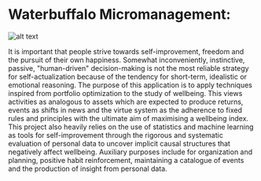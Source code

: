 # Waterbuffalo Micromanagement: 

![alt text](https://github.com/waterbuffalo13/Waterbuffalo-Micromanagement/blob/master/screenshot-gif.gif)

It is important that people strive towards self-improvement, freedom and the pursuit of their own happiness. Somewhat inconveniently, instinctive, passive, "human-driven" decision-making is not the most reliable strategy for self-actualization because of the tendency for short-term, idealistic or emotional reasoning. The purpose of this application is to apply techniques inspired from portfolio optimization to the study of wellbeing. This views activities as analogous to assets which are expected to produce returns, events as shifts in news and the virtue system as the adherence to fixed rules and principles with the ultimate aim of maximising a wellbeing index. This project also heavily relies on the use of statistics and machine learning as tools for self-improvement through the rigorous and systematic evaluation of personal data to uncover implicit causal structures that negatively affect wellbeing. Auxiliary purposes include for organization and planning, positive habit reinforcement, maintaining a catalogue of events and the production of insight from personal data.



